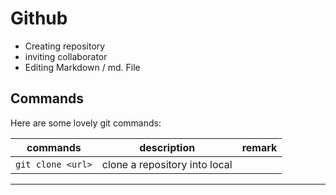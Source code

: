 # Github
- Creating repository
- inviting collaborator
- Editing Markdown / md. File

## Commands

Here are some lovely git commands:

| commands | description | remark |
| --- | --- | --- |
| `git clone <url>` | clone a repository into local | |

---
